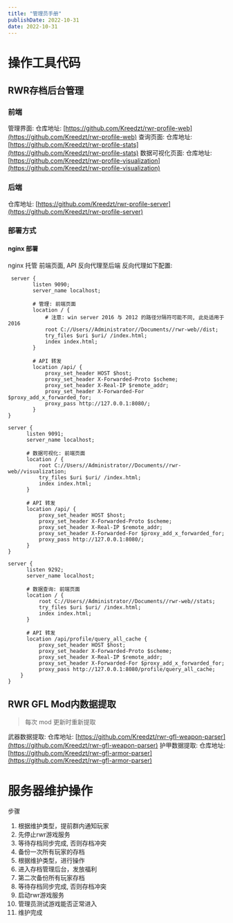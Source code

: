 ```yaml
---
title: "管理员手册"
publishDate: 2022-10-31
date: 2022-10-31
---
```


# 操作工具代码
## RWR存档后台管理
### 前端
管理界面:  仓库地址: [https://github.com/Kreedzt/rwr-profile-web](https://github.com/Kreedzt/rwr-profile-web)
查询页面:  仓库地址: [https://github.com/Kreedzt/rwr-profile-stats](https://github.com/Kreedzt/rwr-profile-stats)
数据可视化页面:  仓库地址: [https://github.com/Kreedzt/rwr-profile-visualization](https://github.com/Kreedzt/rwr-profile-visualization)
### 后端
仓库地址: [https://github.com/Kreedzt/rwr-profile-server](https://github.com/Kreedzt/rwr-profile-server)
### 部署方式
#### nginx 部署
nginx 托管 前端页面, API 反向代理至后端
反向代理如下配置:

```nginx
 server {
        listen 9090;
        server_name localhost;

        # 管理: 前端页面
        location / {
            # 注意: win server 2016 与 2012 的路径分隔符可能不同, 此处适用于 2016
            root C://Users//Administrator//Documents//rwr-web//dist;
            try_files $uri $uri/ /index.html;
            index index.html;
        }

        # API 转发
        location /api/ {
         	proxy_set_header HOST $host;
        	proxy_set_header X-Forwarded-Proto $scheme;
       	 	proxy_set_header X-Real-IP $remote_addr;
        	proxy_set_header X-Forwarded-For $proxy_add_x_forwarded_for;
            proxy_pass http://127.0.0.1:8080/;
        }
}

server {
      listen 9091;
      server_name localhost;
    
      # 数据可视化: 前端页面
      location / {
          root C://Users//Administrator//Documents//rwr-web//visualization;
          try_files $uri $uri/ /index.html;
          index index.html;
      }

      # API 转发
      location /api/ {
          proxy_set_header HOST $host;
          proxy_set_header X-Forwarded-Proto $scheme;
          proxy_set_header X-Real-IP $remote_addr;
          proxy_set_header X-Forwarded-For $proxy_add_x_forwarded_for;
          proxy_pass http://127.0.0.1:8080/;
      }
}

server {
      listen 9292;
      server_name localhost;

      # 数据查询: 前端页面
      location / {
          root C://Users//Administrator//Documents//rwr-web//stats;
          try_files $uri $uri/ /index.html;
          index index.html;
      }

      # API 转发
      location /api/profile/query_all_cache {
          proxy_set_header HOST $host;
          proxy_set_header X-Forwarded-Proto $scheme;
          proxy_set_header X-Real-IP $remote_addr;
          proxy_set_header X-Forwarded-For $proxy_add_x_forwarded_for;
          proxy_pass http://127.0.0.1:8080/profile/query_all_cache;
    }
}
```

## RWR GFL Mod内数据提取
> 每次 mod 更新时重新提取

武器数据提取: 仓库地址: [https://github.com/Kreedzt/rwr-gfl-weapon-parser](https://github.com/Kreedzt/rwr-gfl-weapon-parser)
护甲数据提取: 仓库地址: [https://github.com/Kreedzt/rwr-gfl-armor-parser](https://github.com/Kreedzt/rwr-gfl-armor-parser)
# 服务器维护操作
步骤

1. 根据维护类型，提前群内通知玩家
2. 先停止rwr游戏服务
3. 等待存档同步完成, 否则存档冲突
4. 备份一次所有玩家的存档
5. 根据维护类型，进行操作
6. 进入存档管理后台，发放福利
7. 第二次备份所有玩家存档
8. 等待存档同步完成, 否则存档冲突
9. 启动rwr游戏服务
10. 管理员测试游戏能否正常进入
11. 维护完成
